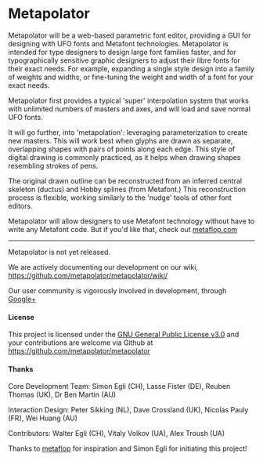 # Metapolator

Metapolator will be a web-based parametric font editor, providing a GUI for designing with UFO fonts and Metafont technologies. Metapolator is intended for type designers to design large font families faster, and for typographically sensitive graphic designers to adjust their libre fonts for their exact needs. For example, expanding a single style design into a family of weights and widths, or fine-tuning the weight and width of a font for your exact needs.

Metapolator first provides a typical 'super' interpolation system that works with unlimited numbers of masters and axes, and will load and save normal UFO fonts. 

It will go further, into 'metapolation': leveraging parameterization to create new masters. This will work best when glyphs are drawn as separate, overlapping shapes with pairs of points along each edge. This style of digital drawing is commonly practiced, as it helps when drawing shapes resembling strokes of pens. 

The original drawn outline can be reconstructed from an inferred central skeleton (ductus) and Hobby splines (from Metafont.) This reconstruction process is flexible, working similarly to the 'nudge' tools of other font editors.

Metapolator will allow designers to use Metafont technology without have to write any Metafont code. But if you'd like that, check out [metaflop.com](http://www.metaflop.com)

* * * 

Metapolator is not yet released.

We are actively documenting our development on our wiki, <https://github.com/metapolator/metapolator/wiki/>

Our user community is vigorously involved in development, through [Google+](https://plus.google.com/communities/110027004108709154749)

#### License

This project is licensed under the [GNU General Public License v3.0](http://www.gnu.org/copyleft/gpl.html) and your contributions are welcome via Github at <https://github.com/metapolator/metapolator>

#### Thanks

Core Development Team: Simon Egli (CH), Lasse Fister (DE), Reuben Thomas (UK), Dr Ben Martin (AU)

Interaction Design: Peter Sikking (NL), Dave Crossland (UK), Nicolas Pauly (FR), Wei Huang (AU) 

Contributors: Walter Egli (CH), Vitaly Volkov (UA), Alex Troush (UA)

Thanks to [metaflop](http://www.metaflop.com) for inspiration and Simon Egli for initiating this project!
